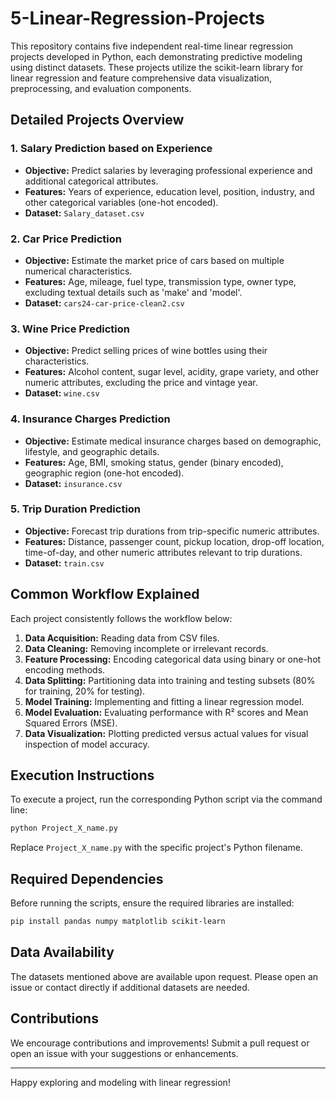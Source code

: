 # 5-Linear-Regression-Projects


This repository contains five independent real-time linear regression projects developed in Python, each demonstrating predictive modeling using distinct datasets. These projects utilize the scikit-learn library for linear regression and feature comprehensive data visualization, preprocessing, and evaluation components.

## Detailed Projects Overview

### 1. Salary Prediction based on Experience

* **Objective:** Predict salaries by leveraging professional experience and additional categorical attributes.
* **Features:** Years of experience, education level, position, industry, and other categorical variables (one-hot encoded).
* **Dataset:** `Salary_dataset.csv`

### 2. Car Price Prediction

* **Objective:** Estimate the market price of cars based on multiple numerical characteristics.
* **Features:** Age, mileage, fuel type, transmission type, owner type, excluding textual details such as 'make' and 'model'.
* **Dataset:** `cars24-car-price-clean2.csv`

### 3. Wine Price Prediction

* **Objective:** Predict selling prices of wine bottles using their characteristics.
* **Features:** Alcohol content, sugar level, acidity, grape variety, and other numeric attributes, excluding the price and vintage year.
* **Dataset:** `wine.csv`

### 4. Insurance Charges Prediction

* **Objective:** Estimate medical insurance charges based on demographic, lifestyle, and geographic details.
* **Features:** Age, BMI, smoking status, gender (binary encoded), geographic region (one-hot encoded).
* **Dataset:** `insurance.csv`

### 5. Trip Duration Prediction

* **Objective:** Forecast trip durations from trip-specific numeric attributes.
* **Features:** Distance, passenger count, pickup location, drop-off location, time-of-day, and other numeric attributes relevant to trip durations.
* **Dataset:** `train.csv`

## Common Workflow Explained

Each project consistently follows the workflow below:

1. **Data Acquisition:** Reading data from CSV files.
2. **Data Cleaning:** Removing incomplete or irrelevant records.
3. **Feature Processing:** Encoding categorical data using binary or one-hot encoding methods.
4. **Data Splitting:** Partitioning data into training and testing subsets (80% for training, 20% for testing).
5. **Model Training:** Implementing and fitting a linear regression model.
6. **Model Evaluation:** Evaluating performance with R² scores and Mean Squared Errors (MSE).
7. **Data Visualization:** Plotting predicted versus actual values for visual inspection of model accuracy.

## Execution Instructions

To execute a project, run the corresponding Python script via the command line:

```bash
python Project_X_name.py
```

Replace `Project_X_name.py` with the specific project's Python filename.

## Required Dependencies

Before running the scripts, ensure the required libraries are installed:

```bash
pip install pandas numpy matplotlib scikit-learn
```

## Data Availability

The datasets mentioned above are available upon request. Please open an issue or contact directly if additional datasets are needed.

## Contributions

We encourage contributions and improvements! Submit a pull request or open an issue with your suggestions or enhancements.

---

Happy exploring and modeling with linear regression!
